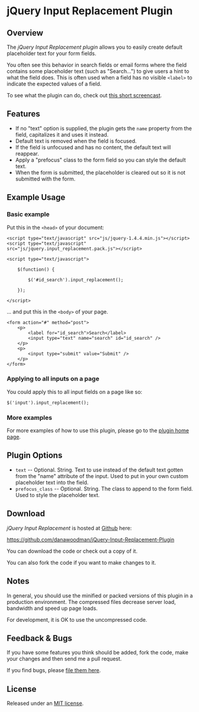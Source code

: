 # jQuery Input Replacement Plugin

## Overview

The *jQuery Input Replacement plugin* allows you to easily create default placeholder text for your form fields. 

You often see this behavior in search fields or email forms where the field contains some placeholder text (such as "Search...") to give users a hint to what the field does. This is often used when a field has no visible `<label>` to indicate the expected values of a field.
    
To see what the plugin can do, check out [this short screencast](http://content.screencast.com/users/woodman.dana/folders/Jing/media/485a2c24-b22d-4c15-97b3-2e95e0c1584a/jingh264player.swf).


## Features

* If no "text" option is supplied, the plugin gets the `name` property from the field, capitalizes it and uses it instead.
* Default text is removed when the field is focused.
* If the field is unfocused and has no content, the default text will reappear.
* Apply a "prefocus" class to the form field so you can style the default text.
* When the form is submitted, the placeholder is cleared out so it is not submitted with the form.


## Example Usage


### Basic example

Put this in the `<head>` of your document:

    <script type="text/javascript" src="js/jquery-1.4.4.min.js"></script>
    <script type="text/javascript" src="js/jquery.input_replacement.pack.js"></script>
    
    <script type="text/javascript">
    
        $(function() {
            
            $('#id_search').input_replacement();
            
        });
    
    </script>

... and put this in the `<body>` of your page.

    <form action="#" method="post">
        <p>
            <label for="id_search">Search</label>
            <input type="text" name="search" id="id_search" />
        </p>
        <p>
            <input type="submit" value="Submit" />
        </p>
    </form>

### Applying to all inputs on a page

You could apply this to all input fields on a page like so:

    $('input').input_replacement();
    
### More examples

For more examples of how to use this plugin, please go to the [plugin home page](http://www.danawoodman.com/).


## Plugin Options

* `text` -- Optional. String. Text to use instead of the default text gotten from the "name" attribute of the input. Used to put in your own custom placeholder text into the field.
* `prefocus_class` -- Optional. String. The class to append to the form field. Used to style the placeholder text.


## Download

*jQuery Input Replacement* is hosted at [Github](http://www.github.com/) here:

<https://github.com/danawoodman/jQuery-Input-Replacement-Plugin>

You can download the code or check out a copy of it. 

You can also fork the code if you want to make changes to it. 


## Notes

In general, you should use the minified or packed versions of this plugin in a production environment. The compressed files decrease server load, bandwidth and speed up page loads. 

For development, it is OK to use the uncompressed code.


## Feedback & Bugs

If you have some features you think should be added, fork the code, make your changes and then send me a pull request.

If you find bugs, please [file them here](https://github.com/danawoodman/jQuery-Input-Replacement-Plugin/issues).


## License

Released under an [MIT license](http://www.opensource.org/licenses/mit-license.php).
